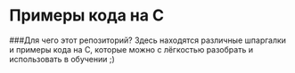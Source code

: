 # Примеры кода на C
###Для чего этот репозиторий?
Здесь находятся различные шпаргалки и примеры кода на C, которые можно с лёгкостью разобрать и использовать в обучении ;)